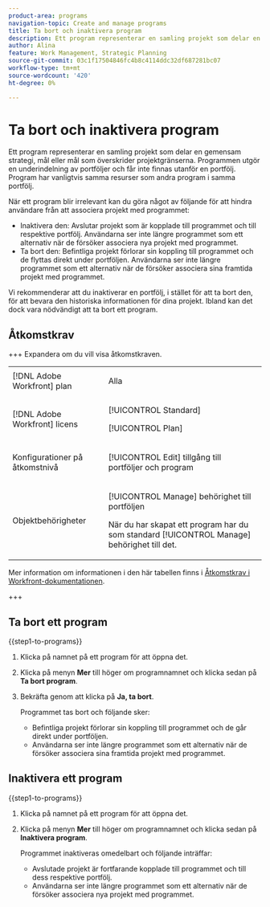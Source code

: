 ```yaml
---
product-area: programs
navigation-topic: Create and manage programs
title: Ta bort och inaktivera program
description: Ett program representerar en samling projekt som delar en gemensam strategi, mål eller mål som överskrider projektgränserna. Programmen utgör en underindelning av portföljer och får inte finnas utanför en portfölj. Program har vanligtvis samma resurser som andra program i samma portfölj. Du kan ta bort eller inaktivera ett program när det inte är relevant.
author: Alina
feature: Work Management, Strategic Planning
source-git-commit: 03c1f17504846fc4b8c4114ddc32df687281bc07
workflow-type: tm+mt
source-wordcount: '420'
ht-degree: 0%

---
```


# Ta bort och inaktivera program

Ett program representerar en samling projekt som delar en gemensam strategi, mål eller mål som överskrider projektgränserna. Programmen utgör en underindelning av portföljer och får inte finnas utanför en portfölj. Program har vanligtvis samma resurser som andra program i samma portfölj.

När ett program blir irrelevant kan du göra något av följande för att hindra användare från att associera projekt med programmet:

* Inaktivera den: Avslutar projekt som är kopplade till programmet och till respektive portfölj. Användarna ser inte längre programmet som ett alternativ när de försöker associera nya projekt med programmet.
* Ta bort den: Befintliga projekt förlorar sin koppling till programmet och de flyttas direkt under portföljen. Användarna ser inte längre programmet som ett alternativ när de försöker associera sina framtida projekt med programmet.

Vi rekommenderar att du inaktiverar en portfölj, i stället för att ta bort den, för att bevara den historiska informationen för dina projekt. Ibland kan det dock vara nödvändigt att ta bort ett program.

## Åtkomstkrav

+++ Expandera om du vill visa åtkomstkraven.

<table style="table-layout:auto"> 
 <col> 
 <col> 
 <tbody> 
  <tr> 
   <td role="rowheader">[!DNL Adobe Workfront] plan</td>

<td> <p>Alla</p> </td> 
  </tr> 
  <tr> 
   <td role="rowheader">[!DNL Adobe Workfront] licens</td> 
   <td> <p>[!UICONTROL Standard]</p><p>[!UICONTROL Plan]</p> </td> 
  </tr> 
  <tr> 
   <td role="rowheader">Konfigurationer på åtkomstnivå</td> 
   <td> <p>[!UICONTROL Edit] tillgång till portföljer och program </p>  </td> 
  </tr> 
  <tr> 
   <td role="rowheader">Objektbehörigheter</td> 
   <td> <p>[!UICONTROL Manage] behörighet till portföljen</p> <p>När du har skapat ett program har du som standard [!UICONTROL Manage] behörighet till det.</p>  </td> 
  </tr> 
 </tbody> 
</table>

Mer information om informationen i den här tabellen finns i [Åtkomstkrav i Workfront-dokumentationen](/help/quicksilver/administration-and-setup/add-users/access-levels-and-object-permissions/access-level-requirements-in-documentation.md).

+++

## Ta bort ett program

{{step1-to-programs}}

1. Klicka på namnet på ett program för att öppna det.
1. Klicka på menyn **Mer** till höger om programnamnet och klicka sedan på **Ta bort program**.
1. Bekräfta genom att klicka på **Ja, ta bort**.

   Programmet tas bort och följande sker:

   * Befintliga projekt förlorar sin koppling till programmet och de går direkt under portföljen.
   * Användarna ser inte längre programmet som ett alternativ när de försöker associera sina framtida projekt med programmet.

## Inaktivera ett program

{{step1-to-programs}}

1. Klicka på namnet på ett program för att öppna det.
1. Klicka på menyn **Mer** till höger om programnamnet och klicka sedan på **Inaktivera program**.

   Programmet inaktiveras omedelbart och följande inträffar:

   * Avslutade projekt är fortfarande kopplade till programmet och till dess respektive portfölj.
   * Användarna ser inte längre programmet som ett alternativ när de försöker associera nya projekt med programmet.